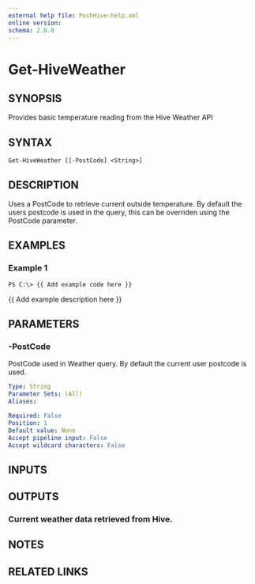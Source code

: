 ```yaml
---
external help file: PoshHive-help.xml
online version: 
schema: 2.0.0
---
```


# Get-HiveWeather

## SYNOPSIS
Provides basic temperature reading from the Hive Weather API

## SYNTAX

```
Get-HiveWeather [[-PostCode] <String>]
```

## DESCRIPTION
Uses a PostCode to retrieve current outside temperature. 
By default the users postcode is used in the query, this can 
be overriden using the PostCode parameter.

## EXAMPLES

### Example 1
```
PS C:\> {{ Add example code here }}
```

{{ Add example description here }}

## PARAMETERS

### -PostCode
PostCode used in Weather query.
By default the current user postcode is used.

```yaml
Type: String
Parameter Sets: (All)
Aliases: 

Required: False
Position: 1
Default value: None
Accept pipeline input: False
Accept wildcard characters: False
```

## INPUTS

## OUTPUTS

### Current weather data retrieved from Hive.

## NOTES

## RELATED LINKS

